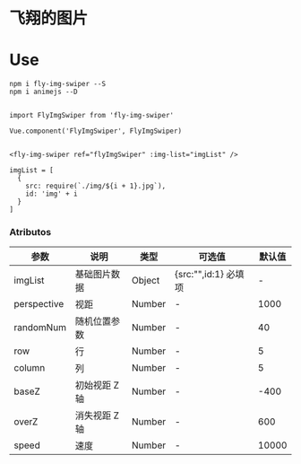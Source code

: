 <!--
 * @Author: your name
 * @Date: 2021-05-07 16:29:33
 * @LastEditTime: 2021-05-07 17:06:22
 * @LastEditors: Please set LastEditors
 * @Description: In User Settings Edit
 * @FilePath: /fly-img-swiper/README.md
-->
# 飞翔的图片

# Use 

```
npm i fly-img-swiper --S
npm i animejs --D


import FlyImgSwiper from 'fly-img-swiper'

Vue.component('FlyImgSwiper', FlyImgSwiper)


<fly-img-swiper ref="flyImgSwiper" :img-list="imgList" />

imgList = [
  {
    src: require(`./img/${i + 1}.jpg`),
    id: 'img' + i
  }
]
```

### Atributos
| 参数      | 说明          | 类型      | 可选值                           | 默认值  |
|---------- |-------------- |---------- |--------------------------------  |-------- |
| imgList | 基础图片数据 | Object | {src:"",id:1} 必填项 | - |
| perspective | 视距 | Number | - | 1000 |
| randomNum | 随机位置参数 | Number | - | 40 |
| row | 行 | Number | - | 5 |
| column | 列 | Number | - | 5 |
| baseZ | 初始视距 Z轴 | Number | - | -400 |
| overZ | 消失视距 Z轴 | Number | - | 600 |
| speed | 速度 | Number | - | 10000 |

